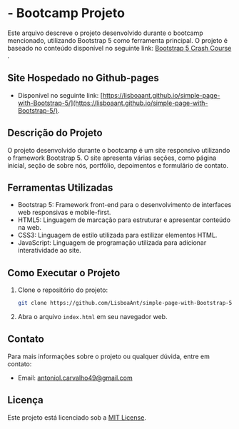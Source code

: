 # - Bootcamp Projeto

Este arquivo descreve o projeto desenvolvido durante o bootcamp mencionado, utilizando Bootstrap 5 como ferramenta principal. O projeto é baseado no conteúdo disponível no seguinte link: [Bootstrap 5 Crash Course ](https://www.youtube.com/watch?v=4sosXZsdy-s&t=3378s).

## Site Hospedado no Github-pages
- Disponível no seguinte link: [https://lisboaant.github.io/simple-page-with-Bootstrap-5/](https://lisboaant.github.io/simple-page-with-Bootstrap-5/).

## Descrição do Projeto

O projeto desenvolvido durante o bootcamp é um site responsivo utilizando o framework Bootstrap 5. O site apresenta várias seções, como página inicial, seção de sobre nós, portfólio, depoimentos e formulário de contato.

## Ferramentas Utilizadas

- Bootstrap 5: Framework front-end para o desenvolvimento de interfaces web responsivas e mobile-first.
- HTML5: Linguagem de marcação para estruturar e apresentar conteúdo na web.
- CSS3: Linguagem de estilo utilizada para estilizar elementos HTML.
- JavaScript: Linguagem de programação utilizada para adicionar interatividade ao site.

## Como Executar o Projeto

1. Clone o repositório do projeto:
   ```bash
   git clone https://github.com/LisboaAnt/simple-page-with-Bootstrap-5.git


2. Abra o arquivo `index.html` em seu navegador web.

## Contato

Para mais informações sobre o projeto ou qualquer dúvida, entre em contato:

- Email: antoniol.carvalho49@gmail.com

## Licença

Este projeto está licenciado sob a [MIT License](LICENSE).
